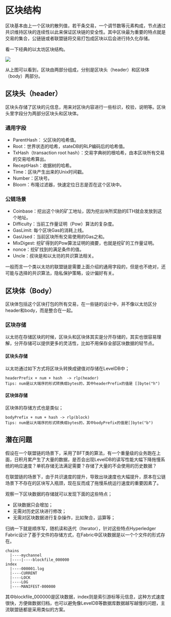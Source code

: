 # 区块结构

区块基本由上一个区块的散列值，若干条交易，一个调节数等元素构成，节点通过共识维持区块的连续性以此来保证区块链的安全性。其中区块最为重要的特点就是交易的集合，公链链或者联盟链将交易打包成区块以后会进行持久化存储。

看一下经典的以太坊区块结构。

![](https://github.com/Ice-Storm/structure-and-interpretation-of-blockchain/blob/master/img/chapter_6/6_12.png?raw=true)

从上图可以看到，区块由两部分组成，分别是区块头（header）和区块体（body）两部分。

## 区块头（header）

区块头存储了区块的元信息，用来对区块内容进行一些标识，校验，说明等。区块头里字段分为两部分区块头和区块体。

### 通用字段
- ParentHash： 父区块的哈希值。
- Root：世界状态的哈希，stateDB的RLP编码后的哈希值。
- TxHash（transaction root hash）：交易字典树的根哈希，由本区块所有交易的交易哈希算出。
- ReceptHash：收据树的哈希。
- Time：区块产生出来的Unix时间戳。
- Number：区块号。
- Bloom：布隆过滤器，快速定位日志是否在这个区块中。

### 公链场景
- Coinbase：挖出这个块的矿工地址，因为挖出块所奖励的ETH就会发放到这个地址。
- Difficulty：当前工作量证明（Pow）算法的复杂度。
- GasLimit: 每个区块Gas的消耗上线。
- GasUsed：当前区块所有交易使用的Gas之和。
- MixDigest: 挖矿得到的Pow算法证明的摘要，也就是挖矿的工作量证明。
- nonce：挖矿找到的满足条件的值。
- Uncle：叔块是和以太坊的共识算法相关。

一般而言一个类以太坊的联盟链是需要上面介绍的通用字段的，但是也不绝对，还可能与选择的共识算法，隐私保护策略，设计偏好有关。

## 区块体（Body）

区块体包括这个区块打包的所有交易，在一些链的设计中，并不像以太坊区分header和body，而是整合在一起。

### 区块存储
以太坊在存储区块的时候，区块头和区块体其实是分开存储的，其实也很容易理解，分开存储可以提供更多的灵活性，比如不用保存全部区块数据的轻节点。

#### 区块头存储
以太坊通过如下方式将区块头转换成键值对存储在LevelDB中；
```
headerPrefix + num + hash  -> rlp(header)
Tips: num是以大端序的形式转换成bytes的，其中headerPrefix的值是 []byte("h")
```

#### 区块体存储
区块体的存储方式也是类似；
```
bodyPrefix + num + hash -> rlp(block)
Tips: num是以大端序的形式转换成bytes的，其中bodyPrefix的值是[]byte("b")
```

## 潜在问题
假设在一个联盟链的场景下，采用了BFT类的算法，有一个重量级的业务跑在上面，日积月累产生了大量的数据，是否会出现LevelDB的读写性能大幅下降拖慢系统的响应速度？单机存储无法满足需要？存储了大量的不会使用的历史数据？

在联盟链的场景下，由于共识速度的提升，导致出块速度也大幅提升，原本在公链场景下不存在的区块写入瓶颈，现在反而成了拖慢系统运行速度的重要因素了。

观察一下区块数据的存储就可以发现下面的这些特点；
- 区块数据只会增加；
- 无需对历史区块进行修改；
- 无需对区块数据进行复杂操作，比如聚合，运算等；

归纳一下就是顺序写，随机读和迭代（Iterator），针对这些特点Hyperledger Fabric设计了基于文件的存储方式，在Fabric中区块数据是以一个个文件的形式存在。

```
chains
  |----mychannel
  |----|----blockfile_000000
index
  |----000001.log
  |----CURRENT
  |----LOCK
  |----LOG
  |----MANIFEST-000000
```
其中blockfile_000000是区块数据，index则是索引游标等元信息，这种方式速度很快，方便做数据归档，也可以避免像LevelDB等数据库数据越写越慢的问题，主流联盟链都是采用类似的方案。